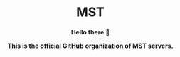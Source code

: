 <h1 align="center">MST</h1>
<h4 align="center">Hello there 👋

This is the official GitHub organization of MST servers.
</h4>
